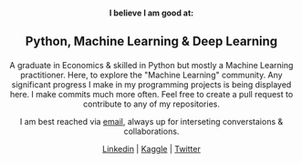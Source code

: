 #### <p align='center'> I believe I am good at: </p>
## <p align='center'> Python, Machine Learning & Deep Learning </p>
<p align='center'>
A graduate in Economics & skilled in Python but mostly a Machine Learning practitioner. Here, to explore the "Machine Learning" community. Any significant progress  I make in my programming projects is being displayed here. I make commits much more often. Feel free to create a pull request to contribute to any of my repositories.
</p>
<p align="center"> 
  I am best reached via <a href="mailto:prashantyadav.docs@gmail.com">email</a>, always up for interseting converstaions & collaborations. 
</p> 
<p align="center"> 
  <a href="https://www.linkedin.com/in/prashantyadav08/">Linkedin</a> |
  <a href="https://www.kaggle.com/prashantyadav08">Kaggle</a> |
  <a href="https://twitter.com/retweeper">Twitter</a>
</p>    
